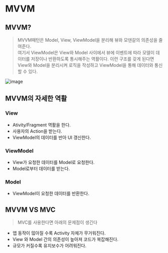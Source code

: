 # MVVM

## MVVM?
> MVVM패턴은 Model, View, ViewModel을 분리해 뷰와 모덴갈의 의존성을 줄여준다.  
> 여기서 ViewModel은 View와 Model 사이에서 뷰에 이벤트에 따라 모델이 데이터를 저장이나 반환하도록 통시해주는 역활이다.
> 이런 구조를 갖게 된다면 View와 Model을 분리시켜 로직을 작성하고 ViewModel을 통해 데이터와 통신 할 수 있다.

![image](https://github.com/oheunchan07/TIL/assets/131967057/7e588672-648e-4309-8a4c-e9b48479c268)

## MVVM의 자세한 역활
### View
* Ativity/Fragment 역활을 한다.
* 사용자의 Action을 받는다.
* ViewModel의 데이터를 반아 UI 갱신한다.

### ViewModel
* View가 요청한 데이터를 Model로 요청한다.
* Model로부터 데이터를 받는다.

### Model
* ViewModel이 요청한 데이터를 반환한다.

## MVVM VS MVC
> MVC를 사용한다면 아래의 문제점이 생긴다
* 앱 동작이 많아질 수록 Activity 자체가 무거워진다.
* View 와 Model 간의 의존성이 높아져 코드가 복잡해진다.
* 규모가 커질수록 유지보수가 어려워진다.